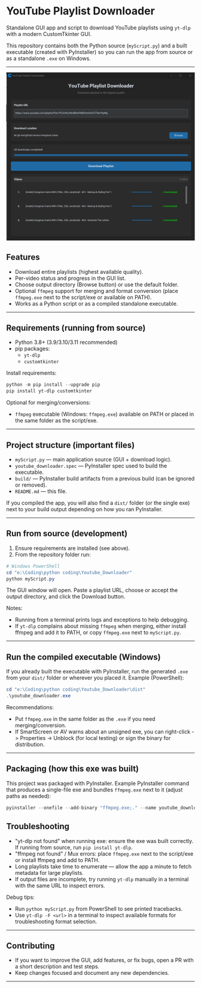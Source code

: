 # YouTube Playlist Downloader

Standalone GUI app and script to download YouTube playlists using `yt-dlp` with a modern CustomTkinter GUI.

This repository contains both the Python source (`myScript.py`) and a built executable (created with PyInstaller) so you can run the app from source or as a standalone `.exe` on Windows.

---

![alt text](https://github.com/sliman2017/YouTube-Playlist-Downloader/blob/main/youtube%20downloader.png?raw=true)


## Features

- Download entire playlists (highest available quality).
- Per-video status and progress in the GUI list.
- Choose output directory (Browse button) or use the default folder.
- Optional `ffmpeg` support for merging and format conversion (place `ffmpeg.exe` next to the script/exe or available on PATH).
- Works as a Python script or as a compiled standalone executable.

---

## Requirements (running from source)

- Python 3.8+ (3.9/3.10/3.11 recommended)
- pip packages:
  - `yt-dlp`
  - `customtkinter`

Install requirements:

```powershell
python -m pip install --upgrade pip
pip install yt-dlp customtkinter
```

Optional for merging/conversions:

- `ffmpeg` executable (Windows: `ffmpeg.exe`) available on PATH or placed in the same folder as the script/exe.

---

## Project structure (important files)

- `myScript.py` — main application source (GUI + download logic).
- `youtube_downloader.spec` — PyInstaller spec used to build the executable.
- `build/` — PyInstaller build artifacts from a previous build (can be ignored or removed).
- `README.md` — this file.

If you compiled the app, you will also find a `dist/` folder (or the single exe) next to your build output depending on how you ran PyInstaller.

---

## Run from source (development)

1. Ensure requirements are installed (see above).
2. From the repository folder run:

```powershell
# Windows PowerShell
cd "e:\Coding\python coding\Youtube_Downloader"
python myScript.py
```

The GUI window will open. Paste a playlist URL, choose or accept the output directory, and click the Download button.

Notes:
- Running from a terminal prints logs and exceptions to help debugging.
- If `yt-dlp` complains about missing `ffmpeg` when merging, either install ffmpeg and add it to PATH, or copy `ffmpeg.exe` next to `myScript.py`.

---

## Run the compiled executable (Windows)

If you already built the executable with PyInstaller, run the generated `.exe` from your `dist/` folder or wherever you placed it. Example (PowerShell):

```powershell
cd "e:\Coding\python coding\Youtube_Downloader\dist"
.\youtube_downloader.exe
```

Recommendations:
- Put `ffmpeg.exe` in the same folder as the `.exe` if you need merging/conversion.
- If SmartScreen or AV warns about an unsigned exe, you can right-click -> Properties -> Unblock (for local testing) or sign the binary for distribution.

---

## Packaging (how this exe was built)

This project was packaged with PyInstaller. Example PyInstaller command that produces a single-file exe and bundles `ffmpeg.exe` next to it (adjust paths as needed):

```powershell
pyinstaller --onefile --add-binary "ffmpeg.exe;." --name youtube_downloader myScript.py
```

## Troubleshooting

- "yt-dlp not found" when running exe: ensure the exe was built correctly. If running from source, run `pip install yt-dlp`.
- "ffmpeg not found" / Mux errors: place `ffmpeg.exe` next to the script/exe or install ffmpeg and add to PATH.
- Long playlists take time to enumerate — allow the app a minute to fetch metadata for large playlists.
- If output files are incomplete, try running `yt-dlp` manually in a terminal with the same URL to inspect errors.

Debug tips:
- Run `python myScript.py` from PowerShell to see printed tracebacks.
- Use `yt-dlp -F <url>` in a terminal to inspect available formats for troubleshooting format selection.

---

## Contributing

- If you want to improve the GUI, add features, or fix bugs, open a PR with a short description and test steps.
- Keep changes focused and document any new dependencies.

---

